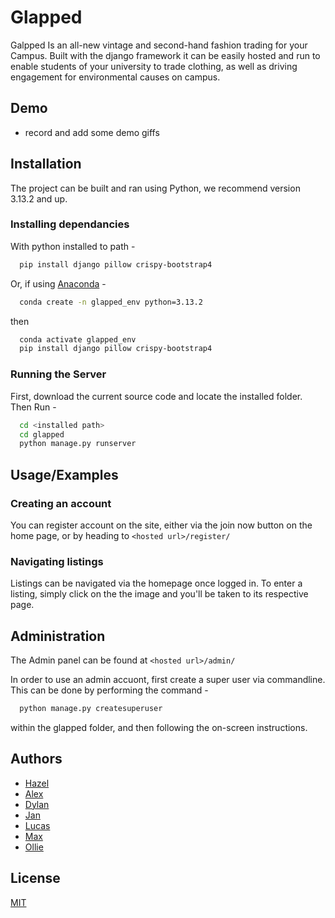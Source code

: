 # Glapped

Galpped Is an all-new vintage and second-hand fashion trading for your Campus. Built with the django framework it can be easily hosted and run to enable students of your university to trade clothing, as well as driving engagement for environmental causes on campus.
## Demo

- record and add some demo giffs
## Installation

The project can be built and ran using Python, we recommend version 3.13.2 and up.
  
### Installing dependancies
With python installed to path - 
```bash
  pip install django pillow crispy-bootstrap4
```

  
Or, if using [Anaconda]("https://www.anaconda.com/download") - 

```bash
  conda create -n glapped_env python=3.13.2
```
then
```bash
  conda activate glapped_env
  pip install django pillow crispy-bootstrap4
```
  
### Running the Server

First, download the current source code and locate the installed folder. Then Run - 
```bash
  cd <installed path>
  cd glapped
  python manage.py runserver
```

## Usage/Examples

### Creating an account
You can register account on the site, either via the join now button on the home page, or by heading to ```<hosted url>/register/``` 

### Navigating listings
Listings can be navigated via the homepage once logged in. To enter a listing, simply click on the the image and you'll be taken to its respective page.


## Administration
The Admin panel can be found at ```<hosted url>/admin/```   
  
In order to use an admin accuont, first create a super user via commandline. This can be done by performing the command -
  
```bash
  python manage.py createsuperuser
```

within the glapped folder, and then following the on-screen instructions.

## Authors

- [Hazel](https://github.com/coolduucks)
- [Alex](https://github.com/Cosmospacedog)
- [Dylan](https://github.com/Hayai1)
- [Jan](https://github.com/januaryvanwingerden)
- [Lucas](https://github.com/ls250)
- [Max](https://github.com/smh254)
- [Ollie](https://github.com/Ollie-March)
## License

[MIT](https://choosealicense.com/licenses/mit/)

